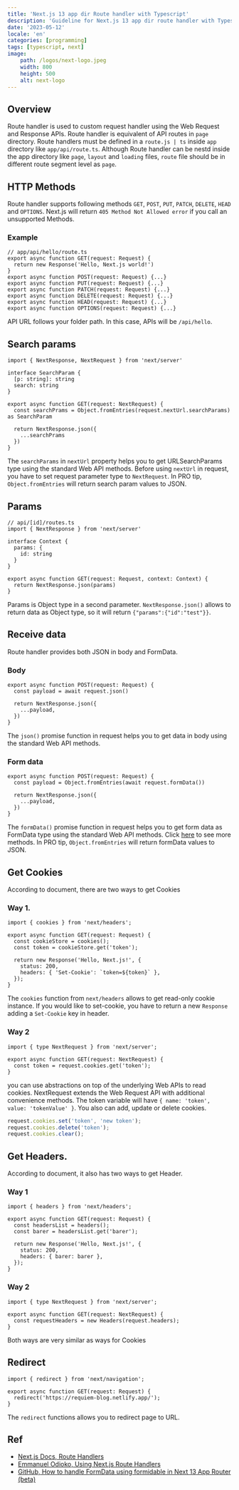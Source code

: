 ```yaml
---
title: 'Next.js 13 app dir Route handler with Typescript'
description: 'Guideline for Next.js 13 app dir route handler with Typescript'
date: '2023-05-12'
locale: 'en'
categories: [programming]
tags: [typescript, next]
image:
    path: /logos/next-logo.jpeg
    width: 800
    height: 500 
    alt: next-logo
---
```


## Overview
Route handler is used to custom request handler using the Web Request and Response APIs.
Route handler is equivalent of API routes in `page` directory. Route handlers must be defined in a `route.js | ts` inside `app` directory like `app/api/route.ts`. 
Although Route handler can be nestd inside the app directory like `page`, `layout` and `loading` files,  `route` file should be in different route segment level as `page`.

## HTTP Methods
Route handler supports following methods `GET`, `POST`, `PUT`, `PATCH`, `DELETE`, `HEAD` and `OPTIONS`.
Next.js will return `405 Method Not Allowed error` if you call an unsupported Methods.

### Example
```tsx
// app/api/hello/route.ts
export async function GET(request: Request) {
  return new Response('Hello, Next.js world!')
}
export async function POST(request: Request) {...}
export async function PUT(request: Request) {...}
export async function PATCH(request: Request) {...}
export async function DELETE(request: Request) {...}
export async function HEAD(request: Request) {...}
export async function OPTIONS(request: Request) {...}
```
API URL follows your folder path. In this case, APIs will be `/api/hello`.

## Search params
```tsx
import { NextResponse, NextRequest } from 'next/server'

interface SearchParam {
  [p: string]: string
  search: string
}

export async function GET(request: NextRequest) {
  const searchPrams = Object.fromEntries(request.nextUrl.searchParams) as SearchParam

  return NextResponse.json({
    ...searchPrams
  })
}
```
The `searchParams` in `nextUrl` property helps you to get URLSearchParams type using the standard Web API methods.
Before using `nextUrl` in request, you have to set request parameter type to `NextRequest`.
In PRO tip, `Object.fromEntries` will return search param values to JSON.

## Params
```tsx
// api/[id]/routes.ts
import { NextResponse } from 'next/server'

interface Context {
  params: {
    id: string
  }
}

export async function GET(request: Request, context: Context) {
  return NextResponse.json(params)
}
```
Params is Object type in a second parameter.
`NextResponse.json()` allows to return data as Object type, so it will return `{"params":{"id":"test"}}`.

## Receive data
Route handler provides both JSON in body and FormData.

### Body
```tsx
export async function POST(request: Request) {
  const payload = await request.json()

  return NextResponse.json({
    ...payload,
  })
}
```
The `json()` promise function in request helps you to get data in body using the standard Web API methods.

### Form data
```tsx
export async function POST(request: Request) {
  const payload = Object.fromEntries(await request.formData())

  return NextResponse.json({
    ...payload,
  })
}
```
The `formData()` promise function in request helps you to get form data as FormData type using the standard Web API methods.
Click [here](https://developer.mozilla.org/en-US/docs/Web/API/FormData) to see more methods. 
In PRO tip, `Object.fromEntries` will return formData values to JSON.

## Get Cookies
According to document, there are two ways to get Cookies

### Way 1.
```tsx
import { cookies } from 'next/headers';
 
export async function GET(request: Request) {
  const cookieStore = cookies();
  const token = cookieStore.get('token');
 
  return new Response('Hello, Next.js!', {
    status: 200,
    headers: { 'Set-Cookie': `token=${token}` },
  });
}
```
The `cookies` function from `next/headers` allows to get read-only cookie instance. 
If you would like to set-cookie, you have to return a new `Response` adding a `Set-Cookie` key in header.

### Way 2
```tsx
import { type NextRequest } from 'next/server';
 
export async function GET(request: NextRequest) {
  const token = request.cookies.get('token');
}
```
you can use abstractions on top of the underlying Web APIs to read cookies. 
NextRequest extends the Web Request API with additional convenience methods.
The token variable will have `{ name: 'token', value: 'tokenValue' }`.
You also can add, update or delete cookies. 
```ts
request.cookies.set('token', 'new token');
request.cookies.delete('token');
request.cookies.clear();
```

## Get Headers.
According to document, it also has two ways to get Header.

### Way 1
```tsx
import { headers } from 'next/headers';
 
export async function GET(request: Request) {
  const headersList = headers();
  const barer = headersList.get('barer');
 
  return new Response('Hello, Next.js!', {
    status: 200,
    headers: { barer: barer },
  });
}
```

### Way 2
```tsx
import { type NextRequest } from 'next/server';
 
export async function GET(request: NextRequest) {
  const requestHeaders = new Headers(request.headers);
}
```
Both ways are very similar as ways for Cookies 

## Redirect
```tsx
import { redirect } from 'next/navigation';
 
export async function GET(request: Request) {
  redirect('https://requiem-blog.netlify.app/');
}
```
The `redirect` functions allows you to redirect page to URL.

## Ref
- [Next.js Docs, Route Handlers](https://nextjs.org/docs/app/building-your-application/routing/router-handlers)
- [Emmanuel Odioko, Using Next.js Route Handlers](https://nextjs.org/docs/app/building-your-application/routing/router-handlers)
- [GitHub, How to handle FormData using formidable in Next 13 App Router (beta)](https://github.com/vercel/next.js/discussions/48164)
